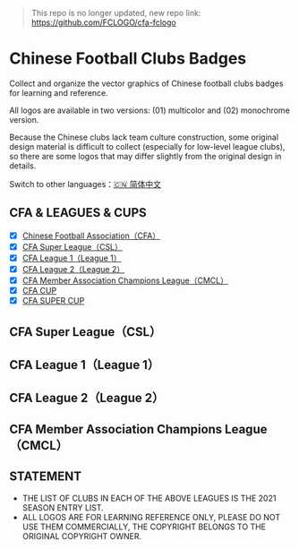 > This repo is no longer updated, new repo link: https://github.com/FCLOGO/cfa-fclogo

# Chinese Football Clubs Badges

Collect and organize the vector graphics of Chinese football clubs badges for learning and reference.

All logos are available in two versions: (01) multicolor and (02) monochrome version.

Because the Chinese clubs lack team culture construction, some original design material is difficult to collect (especially for low-level league clubs), so there are some logos that may differ slightly from the original design in details.

Switch to other languages：[🇨🇳 简体中文](/README.md)

## CFA & LEAGUES & CUPS

- [x] [Chinese Football Association（CFA）](/CFA%20&%20LEAGUES%20&%20CUPS/Chinese%20Football%20Association)
- [x] [CFA Super League（CSL）](/CFA%20&%20LEAGUES%20&%20CUPS/CFA%20Super%20League)
- [x] [CFA League 1（League 1）](/CFA%20&%20LEAGUES%20&%20CUPS/CFA%20League%201)
- [x] [CFA League 2（League 2）](/CFA%20&%20LEAGUES%20&%20CUPS/CFA%20League%202)
- [x] [CFA Member Association Champions League（CMCL）](/CFA%20&%20LEAGUES%20&%20CUPS/CMCL)
- [x] [CFA CUP](/CFA%20&%20LEAGUES%20&%20CUPS/CFA%20CUP)
- [x] [CFA SUPER CUP](/CFA%20&%20LEAGUES%20&%20CUPS/CFA%20SUPER%20CUP)

## CFA Super League（CSL）

## CFA League 1（League 1）

## CFA League 2（League 2）

## CFA Member Association Champions League（CMCL）

## STATEMENT

- THE LIST OF CLUBS IN EACH OF THE ABOVE LEAGUES IS THE 2021 SEASON ENTRY LIST.
- ALL LOGOS ARE FOR LEARNING REFERENCE ONLY, PLEASE DO NOT USE THEM COMMERCIALLY, THE COPYRIGHT BELONGS TO THE ORIGINAL COPYRIGHT OWNER.
